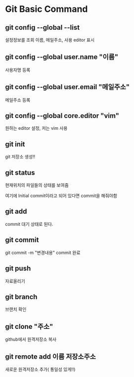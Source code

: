# Git Basic Command

## git config --global --list

설정정보를 조회 이름, 메일주소, 사용 editor 표시

## git config --global user.name "이름"

사용자명 등록

## git config --global user.email "메일주소"

메일주소 등록

## git config --global core.editor "vim"

원하는 editor 설정, 저는 vim 사용

## git init

git 저장소 생성!!

## git status

현재위치의 파일들의 상태를 보여줌

여기에 Initial commit이라고 되어 있다면 commit을 해줘야함

## git add

commit 대기 상태로 된다.

## git commit

git commit -m "변경내용" commit 완료

## git push

자료올리기

## git branch 

브랜치 확인

## git clone "주소"

github에서 원격저장소 복사

## git remote add 이름 저장소주소

새로운 원격저장소 추가( 통일성 있게!!)


